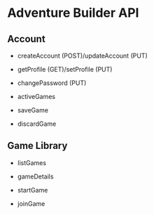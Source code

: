 # Adventure Builder API

## Account

- createAccount (POST)/updateAccount (PUT)
- getProfile (GET)/setProfile (PUT)
- changePassword (PUT)


- activeGames
- saveGame
- discardGame


## Game Library

- listGames
- gameDetails

- startGame
- joinGame


